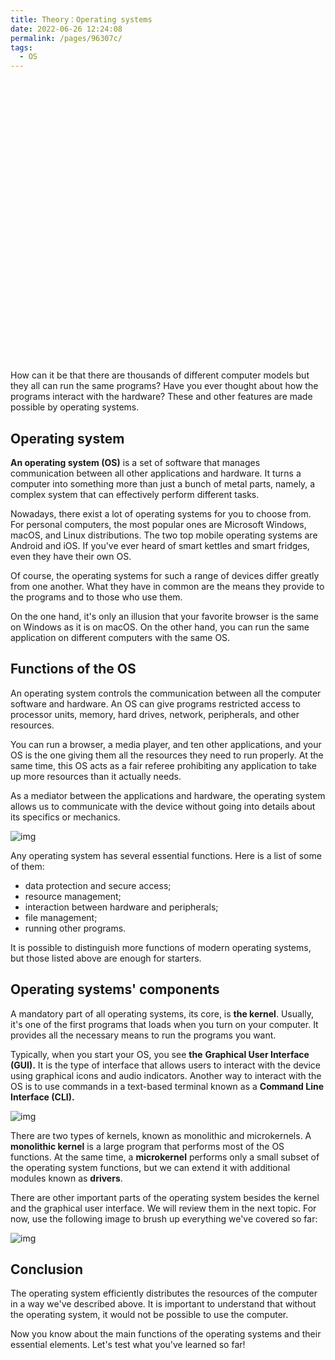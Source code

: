 ```yaml
---
title: Theory：Operating systems
date: 2022-06-26 12:24:08
permalink: /pages/96307c/
tags:
  - OS
---
```

<div style="background-image: url(https://cdn.jsdelivr.net/gh/JimFKppt/Pictures@master/static_files/img/milad-fakurian-UiiHVEyxtyA-unsplash.jpg); background-size: cover;">
    <iframe :src="$withBase('/markmap/Markmap_Theory：Operating systems.html')" width="100%" height="450" frameborder="0" scrolling="No" leftmargin="0" topmargin="0"></iframe>
</div>

How can it be that there are thousands of different computer models but they all can run the same programs? Have you ever thought about how the programs interact with the hardware? These and other features are made possible by operating systems.

## Operating system

**An operating system (OS)** is a set of software that manages communication between all other applications and hardware. It turns a computer into something more than just a bunch of metal parts, namely, a complex system that can effectively perform different tasks.

Nowadays, there exist a lot of operating systems for you to choose from. For personal computers, the most popular ones are Microsoft Windows, macOS, and Linux distributions. The two top mobile operating systems are Android and iOS. If you've ever heard of smart kettles and smart fridges, even they have their own OS.

Of course, the operating systems for such a range of devices differ greatly from one another. What they have in common are the means they provide to the programs and to those who use them.



On the one hand, it's only an illusion that your favorite browser is the same on Windows as it is on macOS. On the other hand, you can run the same application on different computers with the same OS.



## Functions of the OS

An operating system controls the communication between all the computer software and hardware. An OS can give programs restricted access to processor units, memory, hard drives, network, peripherals, and other resources.

You can run a browser, a media player, and ten other applications, and your OS is the one giving them all the resources they need to run properly. At the same time, this OS acts as a fair referee prohibiting any application to take up more resources than it actually needs.

As a mediator between the applications and hardware, the operating system allows us to communicate with the device without going into details about its specifics or mechanics.

![img](https://ucarecdn.com/192e16f1-427b-4b2d-815b-7f9c9d10e6f8/)

Any operating system has several essential functions. Here is a list of some of them:

- data protection and secure access;
- resource management;
- interaction between hardware and peripherals;
- file management;
- running other programs.

It is possible to distinguish more functions of modern operating systems, but those listed above are enough for starters.

## Operating systems' components

A mandatory part of all operating systems, its core, is **the kernel**. Usually, it's one of the first programs that loads when you turn on your computer. It provides all the necessary means to run the programs you want.

Typically, when you start your OS, you see **the** **Graphical User Interface (GUI).** It is the type of interface that allows users to interact with the device using graphical icons and audio indicators. Another way to interact with the OS is to use commands in a text-based terminal known as a **Command Line Interface (CLI).**

![img](https://ucarecdn.com/701288a7-1d33-4712-84e6-87e171591e02/)

There are two types of kernels, known as monolithic and microkernels. A **monolithic kernel** is a large program that performs most of the OS functions. At the same time, a **microkernel** performs only a small subset of the operating system functions, but we can extend it with additional modules known as **drivers**.

There are other important parts of the operating system besides the kernel and the graphical user interface. We will review them in the next topic. For now, use the following image to brush up everything we've covered so far:

![img](https://ucarecdn.com/28005216-bd94-4fe9-b422-b4f49e59f67d/)

## Conclusion

The operating system efficiently distributes the resources of the computer in a way we've described above. It is important to understand that without the operating system, it would not be possible to use the computer.

Now you know about the main functions of the operating systems and their essential elements. Let's test what you've learned so far!